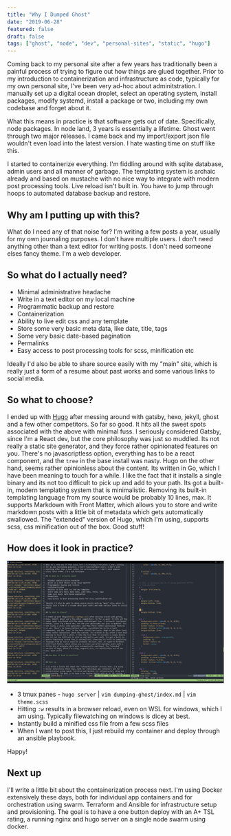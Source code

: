 ```yaml
---
title: "Why I Dumped Ghost"
date: "2019-06-28"
featured: false
draft: false
tags: ["ghost", "node", "dev", "personal-sites", "static", "hugo"]
---
```


Coming back to my personal site after a few years has traditionally been a
painful process of trying to figure out how things are glued together. Prior to
my introduction to containerization and infrastructure as code, typically for my
own personal site, I've been very ad-hoc about adminitstration. I manually set
up a digital ocean droplet, select an operating system, install packages, modify
systemd, install a package or two, including my own codebase and forget about
it.

What this means in practice is that software gets out of date. Specifically,
node packages. In node land, 3 years is essentially a lifetime. Ghost went
through two major releases. I came back and my import/export json file wouldn't
even load into the latest version. I hate wasting time on stuff like this.

I started to containerize everything. I'm fiddling around with sqlite database,
admin users and all manner of garbage. The templating system is archaic already
and based on mustache with no nice way to integrate with modern post processing
tools. Live reload isn't built in. You have to jump through hoops to automated
database backup and restore.

## Why am I putting up with this?

What do I need any of that noise for? I'm writing a few posts a year, usually
for my own journaling purposes. I don't have multiple users. I don't need
anything other than a text editor for writing posts. I don't need someone elses
fancy theme. I'm a web developer.

## So what do I actually need?

- Minimal administrative headache
- Write in a text editor on my local machine
- Programmatic backup and restore
- Containerization
- Ability to live edit css and any template
- Store some very basic meta data, like date, title, tags
- Some very basic date-based pagination
- Permalinks
- Easy access to post processing tools for scss, minification etc

Ideally I'd also be able to share source easily with my "main" site, which is
really just a form of a resume about past works and some various links to social
media.

## So what to choose?

I ended up with [Hugo](https://gohugo.io/) after messing around with gatsby,
hexo, jekyll, ghost and a few other competitors. So far so good. It hits all the
sweet spots associated with the above with minimal fuss. I seriously considered
Gatsby, since I'm a React dev, but the core philosophy was just so muddled. Its
not really a static site generator, and they force rather opinionated features
on you. There's no javascriptless option, everything has to be a react
component, and the `tree` in the base install was nasty. Hugo on the other hand,
seems rather opinionless about the content. Its written in Go, which I have been
meaning to touch for a while. I like the fact that it installs a single binary
and its not too difficult to pick up and add to your path. Its got a built-in,
modern templating system that is minimalistic. Removing its built-in templating
language from my source would be probably 10 lines, max. It supports Markdown
with Front Matter, which allows you to store and write markdown posts with a
little bit of metadata which gets automatically swallowed. The "extended"
version of Hugo, which I'm using, supports scss, css minification out of the
box. Good stuff!

## How does it look in practice?

![tmux screenshot](images/screenshot.png)

- 3 tmux panes - `hugo server` | `vim dumping-ghost/index.md` | `vim theme.scss`
- Hitting `:w` results in a browser reload, even on WSL for windows, which I am
  using. Typically filewatching on windows is dicey at best.
- Instantly build a minified css file from a few scss files
- When I want to post this, I just rebuild my container and deploy through an
  ansible playbook.

Happy!

## Next up

I'll write a little bit about the containerization process next. I'm using
Docker extensively these days, both for individual app containers and for
orchestration using swarm. Terraform and Ansible for infrastructure setup and
provisioning. The goal is to have a one button deploy with an A+ TSL rating, a
running nginx and hugo server on a single node swarm using docker.
